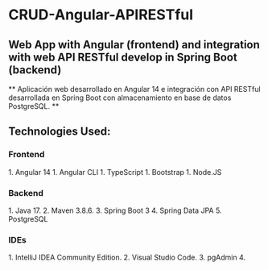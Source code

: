 # CRUD-Angular-APIRESTful
## Web App with Angular (frontend) and integration with web API RESTful develop in Spring Boot (backend)
** Aplicación web desarrollado en Angular 14 e integración con API RESTful desarrollada en Spring Boot con almacenamiento en base de datos PostgreSQL. **
## Technologies Used:

### Frontend
</hr>
1. Angular 14
1. Angular CLI
1. TypeScript
1. Bootstrap
1. Node.JS

### Backend
</hr>
1. Java 17.
2. Maven 3.8.6.
3. Spring Boot 3
4. Spring Data JPA
5. PostgreSQL

### IDEs
</hr>
1. IntelliJ IDEA Community Edition.
2. Visual Studio Code.
3. pgAdmin 4.
